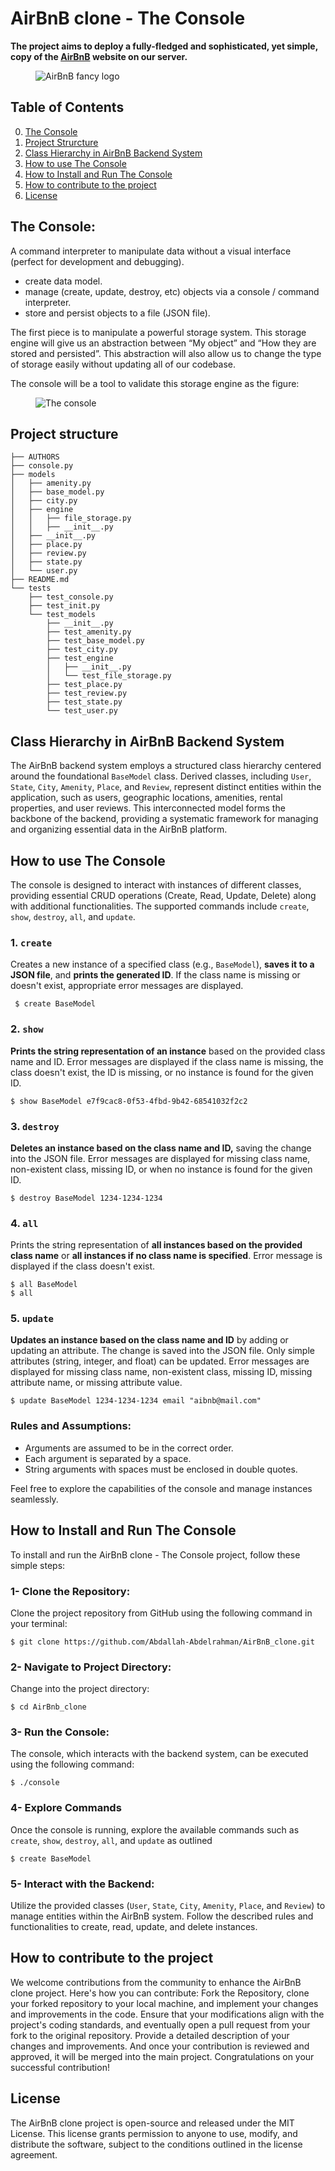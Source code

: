 # AirBnB clone - The Console

<b>The project aims to deploy a fully-fledged and sophisticated, yet simple, copy of the [AirBnB](https://www.airbnb.com/)
website on our server.</b>

<figure>
    <img src="https://drive.google.com/uc?export=view&id=1sWCzpc7sIY0VCsEOpQDmJPS5q7weRhj-" alt="AirBnB fancy logo">
</figure>

## Table of Contents 
0. [The Console](#the-console)
1. [Project Strurcture](#project-strurcture)
2. [Class Hierarchy in AirBnB Backend System](#class-hierarchy)
3. [How to use The Console](#how-to-use)
4. [How to Install and Run The Console](#how-to-install)
5. [How to contribute to the project](#how-to-contribute)
6. [License](#license)

<h2>
    <a id='the-console'>The Console:</a>
</h2>

A command interpreter to manipulate data without a visual interface (perfect for development and debugging).<br />

+ create data model.
+ manage (create, update, destroy, etc) objects via a console / command interpreter.
+ store and persist objects to a file (JSON file).

The first piece is to manipulate a powerful storage system. This storage engine
will give us an abstraction between “My object” and “How they are stored and persisted”.
This abstraction will also allow us to change the type of storage easily without updating all of our codebase.<br />

The console will be a tool to validate this storage engine as the figure:

<figure>
    <img src="https://drive.google.com/uc?export=view&id=1Nq8qsHpLmrY6hihJdZaRTjoJWWnXWL6C" alt="The console">
</figure>

## Project structure <a name='project-structure'></a>

```
├── AUTHORS
├── console.py
├── models
│   ├── amenity.py
│   ├── base_model.py
│   ├── city.py
│   ├── engine
│   │   ├── file_storage.py
│   │   ├── __init__.py
│   ├── __init__.py
│   ├── place.py
│   ├── review.py
│   ├── state.py
│   └── user.py
├── README.md
└── tests
    ├── test_console.py
    ├── test_init.py
    └── test_models
        ├── __init__.py
        ├── test_amenity.py
        ├── test_base_model.py
        ├── test_city.py
        ├── test_engine
        │   ├── __init__.py
        │   └── test_file_storage.py
        ├── test_place.py
        ├── test_review.py
        ├── test_state.py
        └── test_user.py
```


## Class Hierarchy in AirBnB Backend System <a name='class-hierarchy'></a>

The AirBnB backend system employs a structured class hierarchy centered around the foundational `BaseModel` class. Derived classes, including `User`, `State`, `City`, `Amenity`, `Place`, and `Review`, represent distinct entities within the application, such as users, geographic locations, amenities, rental properties, and user reviews. This interconnected model forms the backbone of the backend, providing a systematic framework for managing and organizing essential data in the AirBnB platform.

## How to use The Console <a name='how-to-use'></a>

The console is designed to interact with instances of different classes, providing essential CRUD operations (Create, Read, Update, Delete) along with additional functionalities. The supported commands include `create`, `show`, `destroy`, `all`, and `update`.


 ### 1. `create`

Creates a new instance of a specified class (e.g., `BaseModel`), **saves it to a JSON file**, and **prints the generated ID**. If the class name is missing or doesn't exist, appropriate error messages are displayed.

     $ create BaseModel


### 2. `show`

**Prints the string representation of an instance** based on the provided class name and ID. Error messages are displayed if the class name is missing, the class doesn't exist, the ID is missing, or no instance is found for the given ID.

    $ show BaseModel e7f9cac8-0f53-4fbd-9b42-68541032f2c2
    
### 3. `destroy`

**Deletes an instance based on the class name and ID,** saving the change into the JSON file. Error messages are displayed for missing class name, non-existent class, missing ID, or when no instance is found for the given ID.

    $ destroy BaseModel 1234-1234-1234

### 4. `all`

Prints the string representation of **all instances based on the provided class name** or **all instances if no class name is specified**. Error message is displayed if the class doesn't exist.

    $ all BaseModel
    $ all

### 5. `update`

**Updates an instance based on the class name and ID** by adding or updating an attribute. The change is saved into the JSON file. Only simple attributes (string, integer, and float) can be updated. Error messages are displayed for missing class name, non-existent class, missing ID, missing attribute name, or missing attribute value.

    $ update BaseModel 1234-1234-1234 email "aibnb@mail.com"

### Rules and Assumptions:

-   Arguments are assumed to be in the correct order.
-   Each argument is separated by a space.
-   String arguments with spaces must be enclosed in double quotes.

Feel free to explore the capabilities of the console and manage instances seamlessly.

## How to Install and Run The Console <a name='how-to-install'></a>

To install and run the AirBnB clone - The Console project, follow these simple steps:

### 1- Clone the Repository:
Clone the project repository from GitHub using the following command in your terminal:

    $ git clone https://github.com/Abdallah-Abdelrahman/AirBnB_clone.git

### 2- Navigate to Project Directory:
Change into the project directory:

    $ cd AirBnb_clone
    
### 3- Run the Console:
The console, which interacts with the backend system, can be executed using the following command:

    $ ./console

### 4- Explore Commands
Once the console is running, explore the available commands such as `create`, `show`, `destroy`, `all`, and `update` as outlined

    $ create BaseModel

### 5- Interact with the Backend:
Utilize the provided classes (`User`, `State`, `City`, `Amenity`, `Place`, and `Review`) to manage entities within the AirBnB system. Follow the described rules and functionalities to create, read, update, and delete instances.

## How to contribute to the project <a name='how-to-contribute'></a>

We welcome contributions from the community to enhance the AirBnB clone project. Here's how you can contribute:
Fork the Repository, clone your forked repository to your local machine, and implement your changes and improvements in the code. Ensure that your modifications align with the project's coding standards, and eventually open a pull request from your fork to the original repository. Provide a detailed description of your changes and improvements.
And once your contribution is reviewed and approved, it will be merged into the main project. Congratulations on your successful contribution!

<a name='license'></a>
## License 
The AirBnB clone project is open-source and released under the MIT License. This license grants permission to anyone to use, modify, and distribute the software, subject to the conditions outlined in the license agreement.

